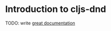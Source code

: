 # Introduction to cljs-dnd

TODO: write [great documentation](http://jacobian.org/writing/what-to-write/)
